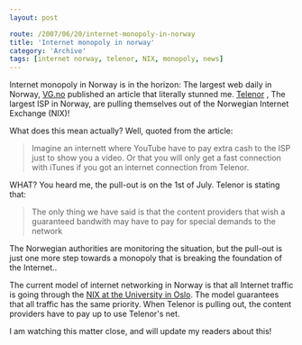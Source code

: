 ```yaml
---
layout: post

route: /2007/06/20/internet-monopoly-in-norway
title: 'Internet monopoly in norway'
category: 'Archive'
tags: [internet norway, telenor, NIX, monopoly, news]
---
```


Internet monopoly in Norway is in the horizon: The largest web daily in Norway,
[VG.no](http://www.vg.no)
published an article that literally stunned me.
[Telenor](http://www.telenor.no)
, The largest ISP in Norway, are pulling themselves out of the Norwegian
Internet Exchange (NIX)!

What does this mean actually? Well, quoted from the article:

> Imagine an internett where YouTube have to pay extra cash to the ISP just to
> show you a video. Or that you will only get a fast connection with iTunes if
> you got an internet connection from Telenor.

WHAT? You heard me, the pull-out is on the 1st of July. Telenor is stating that:

> The only thing we have said is that the content providers that wish a
> guaranteed bandwith may have to pay for special demands to the network

The Norwegian authorities are monitoring the situation, but the pull-out is just
one more step towards a monopoly that is breaking the foundation of the
Internet..

The current model of internet networking in Norway is that all Internet traffic
is going through the
<a class="ph" target="_blank" rel="noopener noreferrer" href="http://www.uio.no/nix/info-english-short.html">NIX
at the University in Oslo</a>. The model guarantees that all traffic has the
same priority. When Telenor is pulling out, the content providers have to pay up
to use Telenor's net.

I am watching this matter close, and will update my readers about this!
